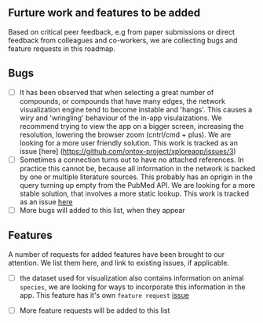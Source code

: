 ## Furture work and features to be added
Based on critical peer feedback, e.g from paper submissions or direct feedback from colleagues and co-workers, we are collecting bugs and feature requests in this roadmap.

## Bugs

 - [ ] It has been observed that when selecting a great number of compounds, or compounds that have many edges, the network visualization engine tend to become instable and 'hangs'. This causes a wiry and 'wringling' behaviour of the in-app visulaizations. We recommend trying to view the app on a bigger screen, increasing the resolution, lowering the browser zoom (cntrl/cmd + plus). We are looking for a more user friendly solution. This work is tracked as an issue [here]
(https://github.com/ontox-project/xploreaop/issues/3) 
- [ ] Sometimes a connection turns out to have no attached references. In practice this cannot be, because all information in the network is backed by one or multiple literature sources. This probably has an oprigin in the query turning up empty from the PubMed API. We are looking for a more stable solution, that involves a more static lookup. This work is tracked as an issue [here](https://github.com/ontox-project/xploreaop/issues/4)
 - [ ] More bugs will added to this list, when they appear

## Features
A number of requests for added features have been brought to our attention. We list them here, and link to existing issues, if applicable.

 - [ ] the dataset used for visualization also contains information on animal `species`, we are looking for ways to incorporate this information in the app. This feature has it's own `feature request` [issue](https://github.com/ontox-project/xploreaop/issues/5)
 - [ ] More feature requests will be added to this list


